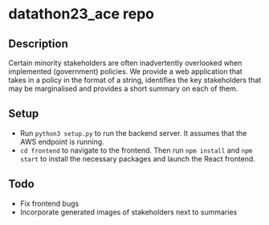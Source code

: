 # datathon23_ace repo

## Description

Certain minority stakeholders are often inadvertently overlooked when implemented (government) policies. We provide a web application that takes in a policy in the format of a string, identifies the key stakeholders that may be marginalised and provides a short summary on each of them.

## Setup

- Run `python3 setup.py` to run the backend server. It assumes that the AWS endpoint is running.
- `cd frontend` to navigate to the frontend. Then run `npm install` and `npm start` to install the necessary packages and launch the React frontend.

## Todo

- Fix frontend bugs
- Incorporate generated images of stakeholders next to summaries
